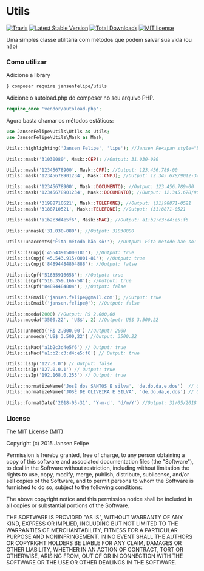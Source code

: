 # Utils

[![Travis](https://travis-ci.org/jansenfelipe/utils.svg?branch=2.0)](https://travis-ci.org/jansenfelipe/utils)
[![Latest Stable Version](http://img.shields.io/packagist/v/jansenfelipe/utils.svg?style=flat)](https://packagist.org/packages/jansenfelipe/utils)
[![Total Downloads](http://img.shields.io/packagist/dt/jansenfelipe/utils.svg?style=flat)](https://packagist.org/packages/jansenfelipe/utils)
[![MIT license](https://img.shields.io/dub/l/vibe-d.svg)](http://opensource.org/licenses/MIT)


Uma simples classe utilitária com métodos que podem salvar sua vida (ou não)

### Como utilizar

Adicione a library

```sh
$ composer require jansenfelipe/utils
```
    
Adicione o autoload.php do composer no seu arquivo PHP.

```php
require_once 'vendor/autoload.php';  
```

Agora basta chamar os métodos estáticos:

```php
use JansenFelipe\Utils\Utils as Utils;
use JansenFelipe\Utils\Mask as Mask;

Utils::highlighting('Jansen Felipe', 'lipe'); //Jansen Fe<span style="background-color:yellow; color:#000;">lipe</span>

Utils::mask('31030080', Mask::CEP); //Output: 31.030-080

Utils::mask('12345678900', Mask::CPF); //Output: 123.456.789-00
Utils::mask('12345678901234', Mask::CNPJ); //Output: 12.345.678/9012-34

Utils::mask('12345678900', Mask::DOCUMENTO); //Output: 123.456.789-00
Utils::mask('12345678901234', Mask::DOCUMENTO); //Output: 12.345.678/9012-34

Utils::mask('31988710521', Mask::TELEFONE); //Output: (31)98871-0521
Utils::mask('3188710521', Mask::TELEFONE); //Output: (31)8871-0521

Utils::mask('a1b2c3d4e5f6', Mask::MAC); //Output: a1:b2:c3:d4:e5:f6

Utils::unmask('31.030-080'); //Output: 31030080

Utils::unaccents('Êita método bão sô!'); //Output: Eita metodo bao so!   

Utils::isCnpj('45543915000181'); //Output: true
Utils::isCnpj('45.543.915/0001-81'); //Output: true
Utils::isCnpj('84894484804888'); //Output: false

Utils::isCpf('51635916658'); //Output: true
Utils::isCpf('516.359.166-58'); //Output: true
Utils::isCpf('84894484804'); //Output: false
 
Utils::isEmail('jansen.felipe@gmail.com'); //Output: true   
Utils::isEmail('jansen.felipe@'); //Output: false   

Utils::moeda(2000) //Output: R$ 2.000,00   
Utils::moeda('3500.22', 'US$', 2) //Output: US$ 3.500,22   

Utils::unmoeda('R$ 2.000,00') //Output: 2000   
Utils::unmoeda('US$ 3.500,22') //Output: 3500.22

Utils::isMac('a1b2c3d4e5f6') // Output: true
Utils::isMac('a1:b2:c3:d4:e5:f6') // Output: true

Utils::isIp('127.0.0') // Output: false
Utils::isIp('127.0.0.1') // Output: true
Utils::isIp('192.168.0.255') // Output: true

Utils::normatizeName('JosÉ dos SANTOS E silva', 'de,do,da,e,dos')  // Output: José dos Santos e Silva
Utils::normatizeName('JOSÉ DE OLIVEIRA E SILVA', 'de,do,da,e,dos') // Output: José de Oliveira e Silva

Utils::formatDate('2018-05-31', 'Y-m-d', 'd/m/Y') //Output: 31/05/2018
```


### License

The MIT License (MIT)

Copyright (c) 2015 Jansen Felipe

Permission is hereby granted, free of charge, to any person obtaining a copy
of this software and associated documentation files (the "Software"), to deal
in the Software without restriction, including without limitation the rights
to use, copy, modify, merge, publish, distribute, sublicense, and/or sell
copies of the Software, and to permit persons to whom the Software is
furnished to do so, subject to the following conditions:

The above copyright notice and this permission notice shall be included in
all copies or substantial portions of the Software.

THE SOFTWARE IS PROVIDED "AS IS", WITHOUT WARRANTY OF ANY KIND, EXPRESS OR
IMPLIED, INCLUDING BUT NOT LIMITED TO THE WARRANTIES OF MERCHANTABILITY,
FITNESS FOR A PARTICULAR PURPOSE AND NONINFRINGEMENT. IN NO EVENT SHALL THE
AUTHORS OR COPYRIGHT HOLDERS BE LIABLE FOR ANY CLAIM, DAMAGES OR OTHER
LIABILITY, WHETHER IN AN ACTION OF CONTRACT, TORT OR OTHERWISE, ARISING FROM,
OUT OF OR IN CONNECTION WITH THE SOFTWARE OR THE USE OR OTHER DEALINGS IN
THE SOFTWARE.
